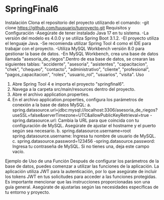 # SpringFinal6
Instalación
Clona el repositorio del proyecto utilizando el comando:
-git clone https://github.com/tuusuario/tuproyecto.git
Requisitos y Configuración
-Asegúrate de tener instalado Java 17 en tu sistema.
-La versión del modelo es 4.0.0 y se utiliza Spring Boot 3.1.2.
-El proyecto utiliza el lenguaje Java.
-Se recomienda utilizar Spring Tool 4 como el IDE para trabajar con el 
proyecto.
-Utiliza MySQL Workbench versión 8.0 para gestionar la base de datos.
-En MySQL Workbench, crea una base de datos llamada 
"asesoria_de_riegos".Dentro de esa base de datos, se crearan las 
siguientes tablas: "accidente", "asesoria", "asistentes", "capacitacion", 
"chek", "chequeo", "contacto", "administrativo", "cliente", "profesional", 
"pagos_capacitacion", "roles", "usuario_rol", "usuarios", "visita".
Uso

1. Abre Spring Tool 4 e importa el proyecto "springfinal6".
2. Navega a la carpeta src/main/resources dentro del proyecto.
3. Abre el archivo application.properties.
4. En el archivo application.properties, configura los parámetros de conexión a
la base de datos MySQL:
a. spring.datasource.url=jdbc:mysql://localhost:3306/asesoria_de_riegos?useSSL=false&serverTimezone=UTC&allowPublicKeyRetrieval=true
-spring.datasource.url: Cambia la URL para que coincida con tu configuración de MySQL. Asegúrate de ajustar el hostname y el puerto según sea necesario.
b. spring.datasource.username=root
spring.datasource.username: Ingresa tu nombre de usuario de MySQL.
c. spring.datasource.password=123456
-spring.datasource.password: Ingresa tu contraseña de MySQL. Si
no tienes una, deja este campo vacío.

Ejemplo de Uso de una Función
Después de configurar los parámetros de la base de datos, puedes comenzar a 
utilizar las funciones de la aplicación.
La aplicación utiliza JWT para la autenticación, por lo que asegúrate de incluir los 
tokens JWT en tus solicitudes para acceder a las funciones protegidas.
Es importante mencionar que las instrucciones proporcionadas son una guía 
general. Asegúrate de ajustarlas según las necesidades específicas de tu entorno 
y proyecto.
